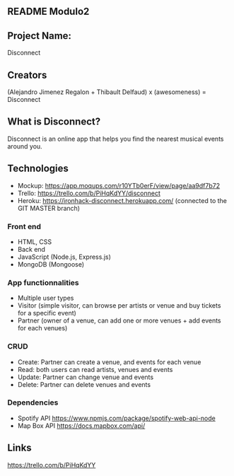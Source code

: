 ## README Modulo2

## Project Name: 
Disconnect

## Creators
(Alejandro Jimenez Regalon + Thibault Delfaud) x (awesomeness) = Disconnect

## What is Disconnect?
Disconnect is an online app that helps you find the nearest musical events around you.

## Technologies
- Mockup: https://app.moqups.com/r10YTb0erF/view/page/aa9df7b72
- Trello: https://trello.com/b/PiHqKdYY/disconnect
- Heroku: https://ironhack-disconnect.herokuapp.com/ (connected to the GIT MASTER branch)

### Front end
- HTML, CSS
- Back end
- JavaScript (Node.js, Express.js)
- MongoDB (Mongoose)

### App functionnalities
- Multiple user types
- Visitor (simple visitor, can browse per artists or venue and buy tickets for a specific event)
- Partner (owner of a venue, can add one or more venues + add events for each venues)

### CRUD
- Create: Partner can create a venue, and events for each venue
- Read: both users can read artists, venues and events
- Update: Partner can change venue and events
- Delete: Partner can delete venues and events

### Dependencies
- Spotify API https://www.npmjs.com/package/spotify-web-api-node
- Map Box API https://docs.mapbox.com/api/


## Links

https://trello.com/b/PiHqKdYY